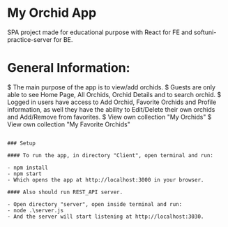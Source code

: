 # My Orchid App

SPA project made for educational purpose with React for FE and softuni-practice-server for BE.

# General Information:

$ The main purpose of the app is to view/add orchids.
$ Guests are only able to see Home Page, All Orchids, Orchid Details and to search orchid.
$ Logged in users have access to Add Orchid, Favorite Orchids and Profile information, as well they have the ability to Edit/Delete their own orchids and Add/Remove from favorites.
$ View own collection "My Orchids"
$ View own collection "My Favorite Orchids"

```

### Setup

#### To run the app, in directory "Client", open terminal and run:

- npm install
- npm start
- Which opens the app at http://localhost:3000 in your browser.

#### Also should run REST_API server.

- Open directory "server", open inside terminal and run:
- node .\server.js
- And the server will start listening at http://localhost:3030.
